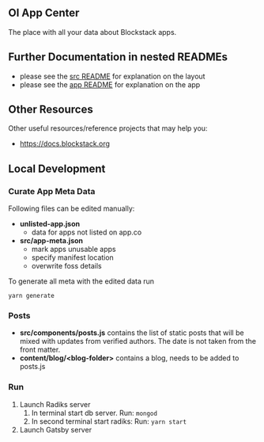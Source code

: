 ## OI App Center

The place with all your data about Blockstack apps.

## Further Documentation in nested READMEs

- please see the [src README](/src/README.md) for explanation on the layout
- please see the [app README](/src/app/README.md) for explanation on the app

## Other Resources

Other useful resources/reference projects that may help you:

- https://docs.blockstack.org

## Local Development

### Curate App Meta Data

Following files can be edited manually:

- **unlisted-app.json**
  - data for apps not listed on app.co
- **src/app-meta.json**
  - mark apps unusable apps
  - specify manifest location
  - overwrite foss details

To generate all meta with the edited data run

```
yarn generate
```

### Posts

- **src/components/posts.js**
  contains the list of static posts that will be mixed with updates from verified authors. The date is not taken from the front matter.
- **content/blog/&lt;blog-folder&gt;**
  contains a blog, needs to be added to posts.js

### Run

1. Launch Radiks server
   1. In terminal start db server. Run: `mongod`
   1. In second terminal start radiks: Run: `yarn start`
1. Launch Gatsby server
